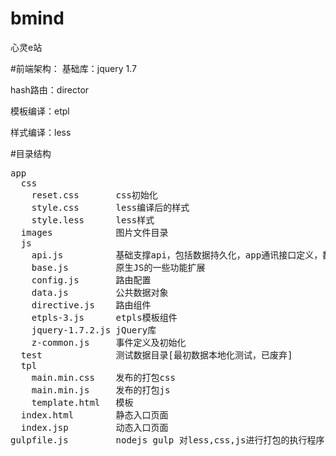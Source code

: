 # bmind
心灵e站

#前端架构：
基础库：jquery 1.7

hash路由：director

模板编译：etpl

样式编译：less

#目录结构
<pre>
app
  css
    reset.css       css初始化
    style.css       less编译后的样式
    style.less      less样式
  images            图片文件目录
  js
    api.js          基础支撑api，包括数据持久化，app通讯接口定义，数据通讯接口，自定义history，调试函数，弹层等
    base.js         原生JS的一些功能扩展
    config.js       路由配置
    data.js         公共数据对象
    directive.js    路由组件
    etpls-3.js      etpls模板组件
    jquery-1.7.2.js jQuery库
    z-common.js     事件定义及初始化
  test              测试数据目录[最初数据本地化测试，已废弃]
  tpl
    main.min.css    发布的打包css
    main.min.js     发布的打包js
    template.html   模板
  index.html        静态入口页面
  index.jsp         动态入口页面
gulpfile.js         nodejs gulp 对less,css,js进行打包的执行程序
</pre>
